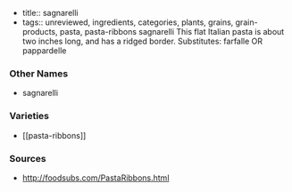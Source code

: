 - title:: sagnarelli
- tags:: unreviewed, ingredients, categories, plants, grains, grain-products, pasta, pasta-ribbons
sagnarelli This flat Italian pasta is about two inches long, and has a ridged border. Substitutes: farfalle OR pappardelle

### Other Names

* sagnarelli

### Varieties

* [[pasta-ribbons]]

### Sources
* http://foodsubs.com/PastaRibbons.html
